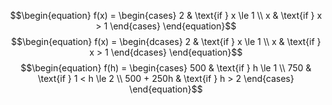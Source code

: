 


$$\begin{equation} f(x) = \begin{cases} 2 & \text{if } x \le 1 \\ x & \text{if } x > 1 \end{cases} \end{equation}$$
$$\begin{equation} f(x) = \begin{dcases} 2 & \text{if } x \le 1 \\ x & \text{if } x > 1 \end{dcases} \end{equation}$$
$$\begin{equation} f(h) = \begin{cases} 500 & \text{if } h \le 1 \\ 750 & \text{if } 1 < h \le 2 \\ 500 + 250h & \text{if } h > 2 \end{cases} \end{equation}$$